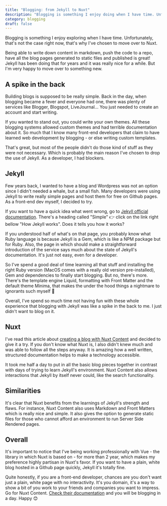 ```yaml
---
title: "Blogging: from Jekyll to Nuxt"
description: "Blogging is something I enjoy doing when I have time. Unfortunately, that's not the case right now, that's why I've chosen to move over to Nuxt."
category: blogging
draft: false
---
```


Blogging is something I enjoy exploring when I have time. Unfortunately, that's not the case right now, that's why I've chosen to move over to Nuxt.

Being able to write down content in markdown, push the code to a repo, have all the blog pages generated to static files and published is great! Jekyll has been doing that for years and it was really nice for a while. But I'm very happy to move over to something new. 

## A spike in the back
Building blogs is supposed to be really simple. Back in the day, when blogging became a fever and everyone had one, there was plenty of services like Blogger, Blogspot, LiveJournal... You just needed to create an account and start writing. 

If you wanted to stand out, you could write your own themes. All these blogging systems allowed custom themes and had terrible documentation about it. So much that I know many front-end developers that claim to have learned web development by blogging - or else writing custom templates. 

That's great, but most of the people didn't do those kind of stuff as they were not necessary. Which is probably the main reason I've chosen to drop the use of Jekyll. As a developer, I had blockers.

## Jekyll

Few years back, I wanted to have a blog and Wordpress was not an option since I didn't needed a whale, but a small fish. Many developers were using Jekyll to write really simple pages and host them for free on Github pages. As a front-end dev myself, I decided to try.

If you want to have a quick idea what went wrong, go to <a href="https://jekyllrb.com/">Jekyll official documentation</a>. There's a heading called "Simple" :point_right: click on the link right bellow "How Jekyll works". Does it tells you how it works? 

If you understood half of what's on that page, you probably know what Ruby language is because Jekyll is a Gem, which is like a NPM package but for Ruby. Also, the page in which should make a straightforward introduction of the service says much about the state of Jekyll's documentation. It's just not easy, even for a developer.

So I've spend a good deal of time learning all that stuff and installing the right Ruby version (MacOS comes with a really old version pre-installed), Gem and dependencies to finally start blogging. But no, there's more. There's the template engine Liquid, formatting with Front Matter and the default theme Minima, that makes the under the hood things a nightmare to ignorants such myself :poop:

Overall, I've spend so much time not having fun with these whole experience that blogging with Jekyll was like a spike in the back to me. I just didn't want to blog on it.

## Nuxt

I've read this article about <a href="https://nuxtjs.org/blog/creating-blog-with-nuxt-content/">creating a blog with Nuxt Content</a> and decided to give it a try. If you don't know what Nuxt is, I also didn't knew much and was able to follow all the steps anyway. It is amazing how a well written, structured documentation helps to make a technology accessible.

It took me half a day to put in all the basic blog pieces together in contrast with days of trying to learn Jekyll's environment. Nuxt Content also allows interactions that Jekyll by itself never could, like the search functionality.

## Similarities

It's clear that Nuxt benefits from the learnings of Jekyll's strength and flaws. For instance, Nuxt Content also uses Markdown and Front Matters which is really nice and simple. It also gives the option to generate static files for those who cannot afford an environment to run Server Side Rendered pages.

## Overall

It's important to notice that I've being working professionally with Vue - the library in which Nuxt is based on - for more than 2 year, which makes my preference highly partisan in Nuxt's favor. If you want to have a plain, white blog hosted in a Github page quickly, Jekyll it's totally fine.

Quite honestly, if you are a front-end developer, chances are you don't want just a plain, white page with no interactivity. It's you domain, it's a way to show a bit of you work to your friends and companies you want to impress. Go for Nuxt Content. <a href="https://content.nuxtjs.org/">Check their documentation</a> and you will be blogging in a day. Happy :blush: